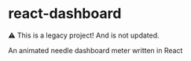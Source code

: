 # react-dashboard

⚠️ This is a legacy project! And is not updated.

An animated needle dashboard meter written in React

